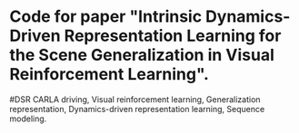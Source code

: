 # Code for paper "Intrinsic Dynamics-Driven Representation Learning for the Scene Generalization in Visual Reinforcement Learning".
#DSR
CARLA driving, Visual reinforcement learning, Generalization representation, Dynamics-driven representation learning, Sequence modeling.
